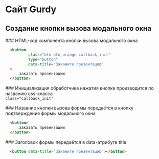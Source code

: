 
# Сайт Gurdy
## Создание кнопки вызова модального окна
<p>
### HTML-код компонента кнопки вызова модального окна

```html
  <button
          class="btn btn_orange callback_init"
          type="button"
          data-title="Закажите презентацию"
  >
      заказать презентацию
  </button>
```
</p>

<p>
### Инициализация обработчика нажатия кнопки производится по названию css-класса 

<code>
class="callback_init"
</code>

</p>

<p>
### Название кнопки вызова формы передаётся в кнопку подтверждения формы модального окна

```html
  <button>
      заказать презентацию
  </button>
```

</p>

<p>
### Заголовок формы передаётся в data-атрибуте title

```html
  <button data-title="Закажите презентацию"></button>
```

</p>
